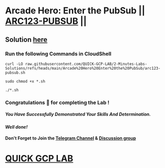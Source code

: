 # Arcade Hero: Enter the PubSub || [ARC123-PUBSUB](https://www.cloudskillsboost.google/focuses/83837?parent=catalog) ||

## Solution [here](https://youtu.be/u2iflA58Sy0)

### Run the following Commands in CloudShell

```
curl -LO raw.githubusercontent.com/QUICK-GCP-LAB/2-Minutes-Labs-Solutions/refs/heads/main/Arcade%20Hero%20Enter%20the%20PubSub/arc123-pubsub.sh

sudo chmod +x *.sh

./*.sh
```

### Congratulations 🎉 for completing the Lab !

##### *You Have Successfully Demonstrated Your Skills And Determination.*

#### *Well done!*

#### Don't Forget to Join the [Telegram Channel](https://t.me/quickgcplab) & [Discussion group](https://t.me/quickgcplabchats)

# [QUICK GCP LAB](https://www.youtube.com/@quickgcplab)
